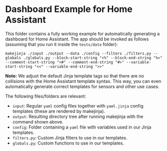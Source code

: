 # Dashboard Example for Home Assistant

This folder contains a fully working example for automatically generating a dashboard for Home Assistant.
The app should be invoked as follows (assuming that you run it inside the `tests/data` folder):

`makejinja ./input ./output --data ./config --filters ./filters.py --globals ./globals.py --block-start-string "<%" --block-end-string "%>" --comment-start-string "<#" --comment-end-string "#>" --variable-start-string "<<" --variable-end-string ">>"`

**Note:**
We adjust the default Jinja template tags so that there are no collisions with the Home Assistant template syntax.
This way, you can even automatically generate correct templates for sensors and other use cases.

The following files/folders are relevant:

- `input`: Regular `yaml` config files together with `yaml.jinja` config templates (these are rendered by makejinja).
- `output`: Resulting directory tree after running makejinja with the command shown above.
- `config`: Folder containing a `yaml` file with variables used in our Jinja templates.
- `filters.py`: Custom Jinja filters to use in our templates.
- `globals.py`: Custom functions to use in our templates.
